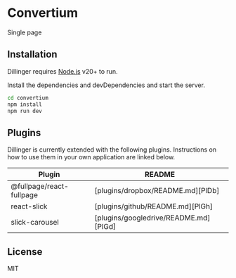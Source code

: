 # Convertium

Single page 

## Installation

Dillinger requires [Node.js](https://nodejs.org/) v20+ to run.

Install the dependencies and devDependencies and start the server.

```sh
cd convertium
npm install
npm run dev
```

## Plugins

Dillinger is currently extended with the following plugins.
Instructions on how to use them in your own application are linked below.

| Plugin | README |
| ------ | ------ |
| @fullpage/react-fullpage | [plugins/dropbox/README.md][PlDb] |
| react-slick | [plugins/github/README.md][PlGh] |
| slick-carousel | [plugins/googledrive/README.md][PlGd] |

## License

MIT

